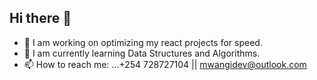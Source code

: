 ## Hi there 👋

<!--
**WMPatrick/WMPatrick** is a ✨ _special_ ✨ repository because its `README.md` (this file) appears on your GitHub profile.

Here are some ideas to get you started: -->

- 🔭 I am working on optimizing my react projects for speed.
- 🌱 I am currently learning Data Structures and Algorithms.
- 📫 How to reach me: ...+254 728727104 || mwangidev@outlook.com
  

